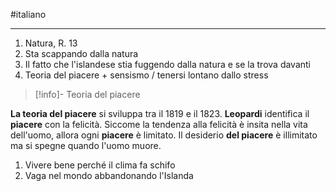 #italiano 

---

1. Natura, R. 13
2. Sta scappando dalla natura
3. Il fatto che l'islandese stia fuggendo dalla natura e se la trova davanti
4. Teoria del piacere + sensismo / tenersi lontano dallo stress

> [!info]- Teoria del piacere
> 
**La teoria del piacere** si sviluppa tra il 1819 e il 1823. **Leopardi** identifica il **piacere** con la felicità. Siccome la tendenza alla felicità è insita nella vita dell'uomo, allora ogni **piacere** è limitato. Il desiderio **del piacere** è illimitato ma si spegne quando l'uomo muore.

1. Vivere bene perché il clima fa schifo
2. Vaga nel mondo abbandonando l'Islanda
